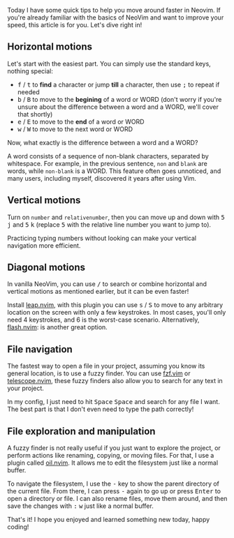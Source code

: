 Today I have some quick tips to help you move around faster in
Neovim. If you're already familiar with the basics of NeoVim and want to
improve your speed, this article is for you. Let's dive right in!

## Horizontal motions

Let's start with the easiest part. You can simply use the standard keys,
nothing special:

- <kbd>f</kbd> / <kbd>t</kbd> to **find** a character or jump **till** a
character, then use <kbd>;</kbd> to repeat if needed
- <kbd>b</kbd> / <kbd>B</kbd> to move to the **begining** of a word or WORD
  (don't worry if you're unsure about the difference between a word and a WORD,
  we'll cover that shortly)
- <kbd>e</kbd> / <kbd>E</kbd> to move to the **end** of a word or WORD
- <kbd>w</kbd> / <kbd>W</kbd> to move to the next word or WORD

Now, what exactly is the difference between a word and a WORD?

A word consists of a sequence of non-blank characters, separated by whitespace.
For example, in the previous sentence, `non` and `blank` are words, while
`non-blank` is a WORD. This feature often goes unnoticed, and many users,
including myself, discovered it years after using Vim.

## Vertical motions

Turn on `number` and `relativenumber`, then you can move up and down with
<kbd>5</kbd> <kbd>j</kbd> and <kbd>5</kbd> <kbd>k</kbd> (replace <kbd>5</kbd>
with the relative line number you want to jump to).

Practicing typing numbers without looking can make your vertical navigation
more efficient.

## Diagonal motions

In vanilla NeoVim, you can use <kbd>/</kbd> to search or combine horizontal and
vertical motions as mentioned earlier, but it can be even faster!

Install [leap.nvim](https://github.com/ggandor/leap.nvim), with this plugin you
can use <kbd>s</kbd> / <kbd>S</kbd> to move to any arbitrary location on the
screen with only a few keystrokes. In most cases, you'll only need 4
keystrokes, and 6 is the worst-case scenario. Alternatively,
[flash.nvim](https://github.com/folke/flash.nvim): is another great option.

## File navigation

The fastest way to open a file in your project, assuming you know its general
location, is to use a fuzzy finder. You can use
[fzf.vim](https://github.com/junegunn/fzf.vim) or
[telescope.nvim](https://github.com/nvim-telescope/telescope.nvim), these fuzzy
finders also allow you to search for any text in your project.

In my config, I just need to hit <kbd>Space</kbd> <kbd>Space</kbd> and search
for any file I want. The best part is that I don't even need to type the path
correctly!

## File exploration and manipulation

A fuzzy finder is not really useful if you just want to explore the project, or
perform actions like renaming, copying, or moving files. For that, I use a
plugin called [oil.nvim](https://github.com/stevearc/oil.nvim). It allows me to
edit the filesystem just like a normal buffer.

To navigate the filesystem, I use the <kbd>-</kbd> key to show the parent
directory of the current file. From there, I can press <kbd>-</kbd> again to go
up or press <kbd>Enter</kbd> to open a directory or file. I can also rename
files, move them around, and then save the changes with <kbd>:</kbd>
<kbd>w</kbd> just like a normal buffer.

That's it! I hope you enjoyed and learned something new today, happy coding!
